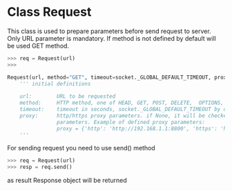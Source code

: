 # Class Request

This class is used to prepare parameters before send request to server. Only URL parameter is mandatory. If method is not defined by default will be used GET method.

```python
>>> req = Request(url)
>>> 
```

```python
Request(url, method="GET", timeout=socket._GLOBAL_DEFAULT_TIMEOUT, proxy=None):
    ''' initial definitions 
        
    url:        URL to be requested
    method:     HTTP method, one of HEAD, GET, POST, DELETE,  OPTIONS, PUT, TRACE. GET is used by default.
    timeout:    timeout in seconds, socket._GLOBAL_DEFAULT_TIMEOUT by default
    proxy:      http/https proxy parameters. if None, it will be checked system environment HTTP/S_PROXY
                parameters. Example of defined proxy parameters: 
                proxy = {'http': 'http://192.168.1.1:8800', 'https': 'http://192.168.1.1:8800'}
    '''
```

For sending request you need to use send() method
```python
>>> req = Request(url)
>>> resp = req.send()
```
as result Response object will be returned


